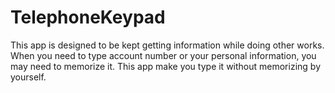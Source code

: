 # TelephoneKeypad
This app is designed to be kept getting information while doing other works. When you need to type account number or your personal information, you may need to memorize it. This app make you type it without memorizing by yourself.

